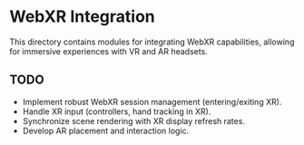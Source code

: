 # WebXR Integration

This directory contains modules for integrating WebXR capabilities,
allowing for immersive experiences with VR and AR headsets.

## TODO
- Implement robust WebXR session management (entering/exiting XR).
- Handle XR input (controllers, hand tracking in XR).
- Synchronize scene rendering with XR display refresh rates.
- Develop AR placement and interaction logic.
